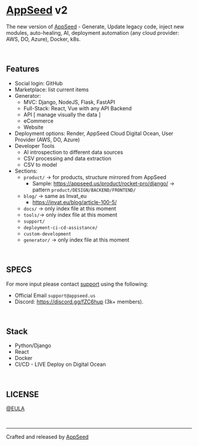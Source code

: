 # [AppSeed](https://appseed.us/) v2

The new version of [AppSeed](https://appseed.us/) - Generate, Update legacy code, inject new modules, auto-healing, AI, deployment automation (any cloud provider: AWS, DO, Azure), Docker, k8s.  

<br />

## Features

- Social login: GitHub
- Marketplace: list current items
- Generator:
  - MVC: Django, NodeJS, Flask, FastAPI
  - Full-Stack: React, Vue with any API Backend
  - API [ manage visually the data ]
  - eCommerce
  - Website
- Deployment options: Render, AppSeed Cloud Digital Ocean, User Provider (AWS, DO, Azure)
- Developer Tools
  - AI introspection to different data sources
  - CSV processing and data extraction
  - CSV to model
- Sections:
  - `product/` -> for products, structure mirrored from AppSeed
    - Sample: https://appseed.us/product/rocket-pro/django/  -> pattern `product/DESIGN/BACKEND/FRONTEND/`
  - `blog/` -> same as Invat_eu
    - https://invat.eu/blog/article-100-5/
  - `docs/` -> only index file at this moment
  - `tools/`-> only index file at this moment
  - `support/`
  - `deployment-ci-cd-assistance/`
  - `custom-development`
  - `generator/` -> only index file at this moment  
 
<br />

## SPECS

For more input please contact [support](https://appseed.us/support/) using the following: 

- Official Email `support@appseed.us`
- Discord: https://discord.gg/fZC6hup (3k+ members).

<br />

## Stack

- Python/Django
- React
- Docker
- CI/CD - LIVE Deploy on Digital Ocean

<br />

## LICENSE

[@EULA](./LICENSE.md)

<br />

---
Crafted and released by [AppSeed](https://appseed.us/) 
